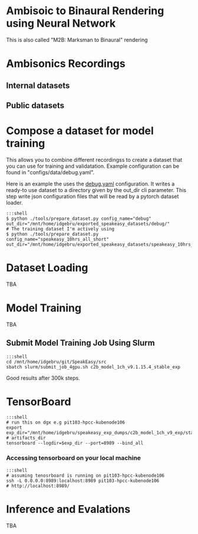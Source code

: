 # Ambisoic to Binaural Rendering using Neural Network
This is also called "M2B: Marksman to Binaural" rendering


# Ambisonics Recordings
## Internal datasets
## Public datasets

# Compose a dataset for model training
This allows you to combine different recordingss to create a dataset that you can use for training and validatation.
Example configuration can be found in "configs/data/debug.yaml".

Here is an example the uses the <a href="src/config/data/debug.yaml">debug.yaml</a> configuration. It writes a ready-to use dataset to a directory given by the out_dir cli parameter. This step write json configuration files that will be read by a pytorch dataset loader.

    :::shell
    $ python ./tools/prepare_dataset.py config_name="debug" out_dir="/mnt/home/idgebru/exported_speakeasy_datasets/debug/"
    # The training dataset I'm actively using
    $ python ./tools/prepare_dataset.py config_name="speakeasy_10hrs_all_short" out_dir="/mnt/home/idgebru/exported_speakeasy_datasets/speakeasy_10hrs_all_short/"


# Dataset Loading
TBA

# Model Training
TBA



## Submit Model Training Job Using Slurm

    :::shell
    cd /mnt/home/idgebru/git/SpeakEasy/src
    sbatch slurm/submit_job_4gpu.sh c2b_model_1ch_v9.1.15.4_stable_exp

Good results after 300k steps.

# TensorBoard
    :::shell
    # run this on dgx e.g pit103-hpcc-kubenode106
    export exp_dir="/mnt/home/idgebru/speakeasy_exp_dumps/c2b_model_1ch_v9_exp/stable/" # artifacts_dir
    tensorboard --logdir=$exp_dir --port=8989 --bind_all

### Accessing tensorboard on your local machine

    :::shell
    # assuming tenosrboard is running on pit103-hpcc-kubenode106
    ssh -L 0.0.0.0:8989:localhost:8989 pit103-hpcc-kubenode106
    # http://localhost:8989/

# Inference and Evalations
TBA
